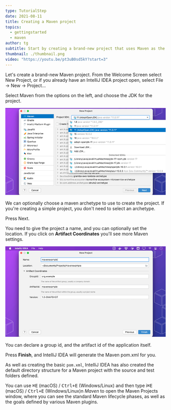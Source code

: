 ```yaml
---
type: TutorialStep
date: 2021-08-11
title: Creating a Maven project
topics:
  - gettingstarted
  - maven
author: tg
subtitle: Start by creating a brand-new project that uses Maven as the build tool.
thumbnail: ./thumbnail.png
video: "https://youtu.be/pt3uB0sd5kY?start=3"
---
```


Let's create a brand-new Maven project. From the Welcome Screen select New Project, or if you already have an IntelliJ IDEA project open, select File -> New -> Project...

Select Maven from the options on the left, and choose the JDK for the project.

![new-maven-project.png](new-maven-project.png)

We can optionally choose a maven archetype to use to create the project. If you're creating a simple project, you don't need to select an archetype.

Press Next.

You need to give the project a name, and you can optionally set the location. If you click on **Artifact Coordinates** you'll see more Maven settings.

![maven-project-settings.png](maven-project-settings.png)

You can declare a group id, and the artifact id of the application itself.

Press **Finish**, and IntelliJ IDEA will generate the Maven pom.xml for you.

As well as creating the basic `pom.xml`, IntelliJ IDEA has also created the default directory structure for a Maven project with the source and test folders defined.

You can use <kbd>⌘E</kbd> (macOS) / <kbd>Ctrl+E</kbd> (Windows/Linux) and then type i<kbd>⌘E</kbd> (macOS) / <kbd>Ctrl+E</kbd> (Windows/Linux)n _Maven_ to open the Maven Projects window, where you can see the standard Maven lifecycle phases, as well as the goals defined by various Maven plugins.

